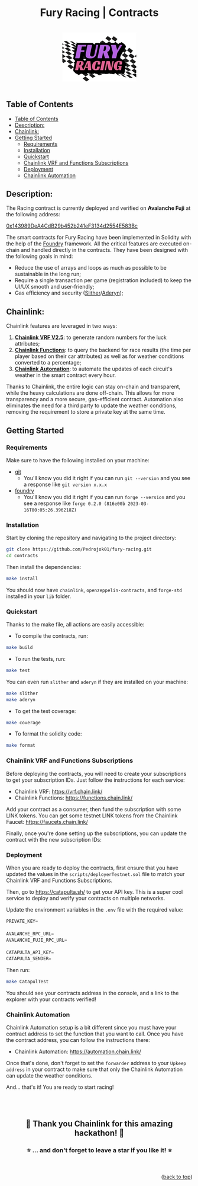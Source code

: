 <div align="center">

<h1><strong> Fury Racing | Contracts </strong></h1>
<br/>
<img src="../frontend/public/img/Fury_Racing_logo_HD.png" width="200" alt="Fury Racing logo" />
<br>

</div>
</br>

## Table of Contents

- [Table of Contents](#table-of-contents)
- [Description:](#description)
- [Chainlink:](#chainlink)
- [Getting Started](#getting-started)
  - [Requirements](#requirements)
  - [Installation](#installation)
  - [Quickstart](#quickstart)
  - [Chainlink VRF and Functions Subscriptions](#chainlink-vrf-and-functions-subscriptions)
  - [Deployment](#deployment)
  - [Chainlink Automation](#chainlink-automation)

## Description:

The Racing contract is currently deployed and verified on **Avalanche Fuji** at the following address:

[0x143989DeA4CdB29b452b241eF3134d2554E583Bc](https://testnet.snowscan.xyz/address/0x143989DeA4CdB29b452b241eF3134d2554E583Bc)

The smart contracts for Fury Racing have been implemented in Solidity with the help of the [Foundry](https://book.getfoundry.sh/) framework. All the critical features are executed on-chain and handled directly in the contracts. They have been designed with the following goals in mind:

- Reduce the use of arrays and loops as much as possible to be sustainable in the long run;
- Require a single transaction per game (registration included) to keep the UI/UX smooth and user-friendly;
- Gas efficiency and security ([Slither](https://github.com/crytic/slither)/[Aderyn](https://github.com/Cyfrin/aderyn));

## Chainlink:

Chainlink features are leveraged in two ways:

1. [**Chainlink VRF V2.5**](https://docs.chain.link/vrf): to generate random numbers for the luck attributes;
2. [**Chainlink Functions**](https://docs.chain.link/chainlink-functions): to query the backend for race results (the time per player based on their car attributes) as well as for weather conditions converted to a percentage;
3. [**Chainlink Automation**](https://automation.chain.link/fuji): to automate the updates of each circuit's weather in the smart contract every hour.

Thanks to Chainlink, the entire logic can stay on-chain and transparent, while the heavy calculations are done off-chain. This allows for more transparency and a more secure, gas-efficient contract. Automation also eliminates the need for a third party to update the weather conditions, removing the requirement to store a private key at the same time.

## Getting Started

### Requirements

Make sure to have the following installed on your machine:

- [git](https://git-scm.com/book/en/v2/Getting-Started-Installing-Git)
  - You'll know you did it right if you can run `git --version` and you see a response like `git version x.x.x`
- [foundry](https://getfoundry.sh/)
  - You'll know you did it right if you can run `forge --version` and you see a response like `forge 0.2.0 (816e00b 2023-03-16T00:05:26.396218Z)`
  <!-- Additional requirements here -->

### Installation

Start by cloning the repository and navigating to the project directory:

```bash
git clone https://github.com/Pedrojok01/fury-racing.git
cd contracts
```

Then install the dependencies:

```bash
make install
```

You should now have `chainlink`, `openzeppelin-contracts`, and `forge-std` installed in your `lib` folder.

### Quickstart

Thanks to the make file, all actions are easily accessible:

- To compile the contracts, run:

```bash
make build
```

- To run the tests, run:

```bash
make test
```

You can even run `slither` and `aderyn` if they are installed on your machine:

```bash
make slither
make aderyn
```

- To get the test coverage:

```bash
make coverage
```

- To format the solidity code:

```bash
make format
```

### Chainlink VRF and Functions Subscriptions

Before deploying the contracts, you will need to create your subscriptions to get your subscription IDs. Just follow the instructions for each service:

- Chainlink VRF: https://vrf.chain.link/
- Chainlink Functions: https://functions.chain.link/

Add your contract as a consumer, then fund the subscription with some LINK tokens. You can get some testnet LINK tokens from the Chainlink Faucet: https://faucets.chain.link/

Finally, once you're done setting up the subscriptions, you can update the contract with the new subscription IDs:

### Deployment

When you are ready to deploy the contracts, first ensure that you have updated the values in the `scripts/deployerTestnet.sol` file to match your Chainlink VRF and Functions Subscriptions.

Then, go to https://catapulta.sh/ to get your API key. This is a super cool service to deploy and verify your contracts on multiple networks.

Update the environment variables in the `.env` file with the required value:

```js
PRIVATE_KEY=

AVALANCHE_RPC_URL=
AVALANCHE_FUJI_RPC_URL=

CATAPULTA_API_KEY=
CATAPULTA_SENDER=
```

Then run:

```bash
make CatapulTest
```

You should see your contracts address in the console, and a link to the explorer with your contracts verified!

### Chainlink Automation

Chainlink Automation setup is a bit different since you must have your contract address to set the function that you want to call. Once you have the contract address, you can follow the instructions there:

- Chainlink Automation: https://automation.chain.link/

Once that's done, don't forget to set the `forwarder` address to your `Upkeep address` in your contract to make sure that only the Chainlink Automation can update the weather conditions.

And... that's it! You are ready to start racing!

<br></br>

<div align="center">
<h2>🎉 Thank you Chainlink for this amazing hackathon! 🎉</h2>
<h3>⭐️ ... and don't forget to leave a star if you like it! ⭐️</h3>
</div>

<br>

<p align="right">(<a href="#top">back to top</a>)</p>
